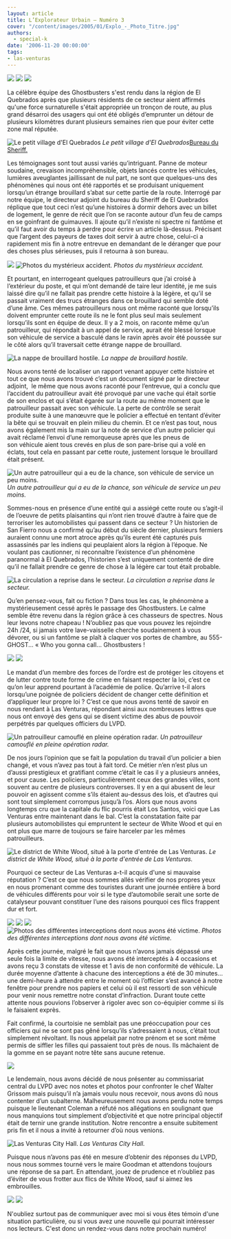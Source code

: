 ```yaml
---
layout: article
title: L’Explorateur Urbain – Numéro 3
cover: "/content/images/2005/01/Explo_-_Photo_Titre.jpg"
authors:
  - special-k
date: '2006-11-20 00:00:00'
tags:
- las-venturas
---
```


![](/content/images/2005/01/explo_-_title_no_3.jpg)
![](/content/images/2005/01/Explo_3_-_ghost_-_Article_-_Title.jpg)
![](/content/images/2005/01/Explo_3_-_ghostbusters_logo.jpg)

La célèbre équipe des Ghostbusters s'est rendu dans la région de El Quebrados après que plusieurs résidents de ce secteur aient affirmés qu'une force surnaturelle s'était appropriée un tronçon de route, au plus grand désarroi des usagers qui ont été obligés d’emprunter un détour de plusieurs kilomètres durant plusieurs semaines rien que pour éviter cette zone mal réputée.

![Le petit village d'El Quebrados](/content/images/2005/01/Explo_3_-_ghost_el_quebrados.jpg)
_Le petit village d'El Quebrados_[Bureau du Sheriff.](/content/images/2005/01/Explo_3_-_ghost_el_quebrados_sheriff.jpg)

Les témoignages sont tout aussi variés qu’intriguant. Panne de moteur soudaine, crevaison incompréhensible, objets lancés contre les véhicules, lumières aveuglantes jaillissant de nul part, ne sont que quelques-uns des phénomènes qui nous&nbsp;ont été rapportés et se produisant uniquement lorsqu’un étrange brouillard s’abat sur cette partie de la route. Interrogé par notre équipe, le directeur adjoint du bureau du Sheriff de El Quebrados réplique que tout ceci n’est qu’une histoires à dormir dehors avec un billet de logement, le genre de récit que l’on se raconte autour d’un feu de camps en se goinfrant de guimauves. Il ajoute qu’il n’existe ni spectre ni fantôme et qu’il faut avoir du temps à perdre pour écrire un article là-dessus. Précisant que l’argent des payeurs de taxes doit servir à autre chose, celui-ci a rapidement mis fin à notre entrevue en demandant de le déranger que pour des choses plus sérieuses, puis il retourna à son bureau.

![](/content/images/2005/01/Explo_3_-_ghost_accident_2.jpg)
![Photos du mystérieux accident.](/content/images/2005/01/Explo_3_-_ghost_accident_1.jpg)
_Photos du mystérieux accident._

Et pourtant, en interrogeant quelques patrouilleurs que j’ai croisé à l’extérieur du poste, et qui m’ont demandé de taire leur identité, je me suis laissé dire qu’il ne fallait pas prendre cette histoire à la légère, et qu’il se passait vraiment des trucs étranges dans ce brouillard qui semble doté d’une âme. Ces mêmes patrouilleurs nous ont même raconté que lorsqu’ils doivent emprunter cette route ils ne le font plus seul mais seulement lorsqu’ils sont en équipe de deux. Il y a 2 mois, on raconte même qu’un patrouilleur, qui répondait à un appel de service, aurait été blessé lorsque son véhicule de service a basculé dans le ravin après avoir été poussée sur le côté alors qu’il traversait cette étrange nappe de brouillard.

![La nappe de brouillard hostile.](/content/images/2005/01/Explo_3_-_ghost_road_smog.jpg)
_La nappe de brouillard hostile._

Nous avons tenté de localiser un rapport venant appuyer cette histoire et tout ce que nous avons trouvé c’est un document signé par le directeur adjoint,&nbsp; le même que nous avons raconté pour l’entrevue, qui a conclu que l’accident du patrouilleur avait été provoqué par une vache qui était sortie de son enclos et qui s’était égarée sur la route au même moment que le patrouilleur passait avec son véhicule. La perte de contrôle se serait produite suite à une manœuvre que le policier a effectué en tentant d’éviter la bête qui se trouvait en plein milieu du chemin. Et ce n’est pas tout, nous avons également mis la main sur la note de service d’un autre policier qui avait réclamé l’envoi d’une remorqueuse après que les pneus de son&nbsp;véhicule aient tous crevés en plus de son pare-brise qui a volé en éclats, tout cela en passant par cette route, justement lorsque le brouillard était présent.

![Un autre patrouilleur qui a eu de la chance, son véhicule de service un peu moins.](/content/images/2005/01/Explo_3_-_ghost_damage_sheriff.jpg)
_Un autre patrouilleur qui a eu de la chance, son véhicule de service un peu moins._

Sommes-nous en présence d’une entité qui a assiégé cette route ou s’agit-il de l’oeuvre de petits plaisantins qui n’ont rien trouvé d’autre à faire que de terroriser les automobilistes qui passent dans ce secteur&nbsp;? Un historien de San Fierro nous a confirmé qu’au début du&nbsp;siècle dernier,&nbsp;plusieurs fermiers auraient connu une mort atroce après qu’ils eurent été capturés puis assassinés par les indiens qui peuplaient alors la région à l’époque. Ne voulant pas cautionner, ni reconnaître l’existence d’un phénomène paranormal à El Quebrados, l’historien s’est uniquement contenté de dire qu’il ne fallait prendre ce genre de chose à la légère car tout était probable.

![La circulation a reprise dans le secteur.](/content/images/2005/01/Explo_3_-_ghost_road_clean.jpg)
_La circulation a reprise dans le secteur._

Qu’en pensez-vous, fait ou fiction&nbsp;? Dans tous les cas, le phénomène a mystérieusement cessé après le passage des Ghostbusters. Le calme semble être revenu dans la région grâce à ces chasseurs de spectres. Nous leur levons notre chapeau ! N’oubliez pas que vous pouvez les rejoindre 24h&nbsp;/24, si jamais votre lave-vaisselle cherche soudainement à vous dévorer, ou si un fantôme se plaît à claquer vos portes de chambre, au 555-GHOST... «&nbsp;Who you gonna call... Ghostbusters&nbsp;!

![](/content/images/2005/01/Explo_3_-_lvpd_-_Article_-_Title.jpg)
![](/content/images/2005/01/Explo_3_-_lvpd_-_title.jpg)

Le mandat d’un membre des forces de l’ordre est de protéger les citoyens et de lutter contre toute forme de crime en faisant respecter la loi, c’est ce qu’on leur apprend pourtant à l’académie de police. Qu’arrive t-il alors lorsqu’une poignée de policiers décident de changer cette définition et d’appliquer leur propre loi ? C’est ce que nous avons tenté de savoir en nous rendant à Las Venturas, répondant ainsi aux nombreuses lettres que nous ont envoyé des gens qui se disent victime des abus de pouvoir perpétrés par quelques officiers du LVPD.

![Un patrouilleur camouflé en pleine opération radar.](/content/images/2005/01/Explo_3_-_lvpd_cruiser_watch.jpg)
_Un patrouilleur camouflé en pleine opération radar._

De nos jours l’opinion que se fait la population du travail d’un policier a bien changé, et vous n’avez pas tout à fait tord. Ce métier n’en n’est plus un d’aussi prestigieux et gratifiant comme c’était le cas il y a plusieurs années, et pour cause. Les policiers, particulièrement ceux des grandes villes, sont souvent au centre de plusieurs controverses. Il y en a qui abusent de leur pouvoir en agissent comme s’ils étaient au-dessus des lois, et d’autres qui sont tout simplement corrompus jusqu’à l’os. Alors que nous avons longtemps cru que la capitale du flic pourris était Los Santos, voici que Las Venturas entre maintenant dans le bal. C’est la constatation faite par plusieurs automobilistes qui empruntent le secteur de White Wood et qui en ont plus que marre de&nbsp;toujours se faire&nbsp;harceler par les mêmes patrouilleurs.

![Le district de White Wood, situé à la porte d'entrée de Las Venturas.](/content/images/2005/01/Explo_3_-_lvpd_secteur.jpg)
_Le district de White Wood, situé à la porte d'entrée de Las Venturas._

Pourquoi ce secteur de Las Venturas a-t-il acquis d'une si mauvaise réputation ? C’est ce que nous sommes allés vérifier de nos propres yeux en nous promenant comme des touristes durant une journée entière à bord de véhicules différents pour voir si le type d’automobile serait une sorte de catalyseur pouvant constituer l’une des raisons pourquoi ces flics frappent dur et fort.

![](/content/images/2005/01/Explo_3_-_lvpd_intercept_1.jpg)
![](/content/images/2005/01/Explo_3_-_lvpd_intercept_2.jpg)
![](/content/images/2005/01/Explo_3_-_lvpd_intercept_3.jpg)
![Photos des différentes interceptions dont nous avons été victime.](/content/images/2005/01/Explo_3_-_lvpd_intercept_4.jpg)
_Photos des différentes interceptions dont nous avons été victime._

Après cette journée, malgré le fait que nous n’avons jamais dépassé une seule fois la limite de vitesse, nous avons été interceptés à 4 occasions et avons reçu 3 constats de vitesse et 1 avis de non conformité de véhicule. La durée moyenne d’attente à chacune des interceptions a été de 30 minutes... une demi-heure à attendre entre le moment où l’officier s’est avancé à notre fenêtre pour prendre nos papiers et celui où il est ressorti de son véhicule pour venir nous remettre notre constat d’infraction. Durant toute cette attente nous pouvions l’observer à rigoler avec son co-équipier comme si ils le faisaient exprès.

Fait confirmé, la courtoisie ne semblait pas une préoccupation pour ces officiers qui ne se sont pas gêné lorsqu’ils s’adressaient à nous, c’était tout simplement révoltant. Ils nous appelait par notre prénom et se sont même permis de siffler les filles qui passaient tout près de nous. Ils mâchaient de la gomme en se payant notre tête sans aucune retenue.

![](/content/images/2005/01/Explo_3_-_lvpd_-_hq.jpg)

Le lendemain, nous avons décidé de nous présenter au commissariat central du LVPD avec nos notes et photos pour confronter le chef Walter Grissom mais puisqu’il n’a jamais voulu nous recevoir, nous avons dû nous contenter d’un subalterne. Malheureusement nous avons perdu notre temps puisque le lieutenant Coleman a réfuté nos allégations en soulignant que nous manquions tout simplement d’objectivité et que notre principal objectif était de ternir une grande institution. Notre rencontre a ensuite subitement pris fin et il nous a invité à retourner d’où nous venions.

![Las Venturas City Hall.](/content/images/2005/01/Explo_3_-_las_venturas_city_hall.jpg)
_Las Venturas City Hall._

Puisque nous n’avons pas été en mesure d’obtenir des réponses du LVPD, nous nous sommes tourné vers le maire Goodman et attendons toujours une réponse de sa part. En attendant, jouez de prudence et n’oubliez pas d’éviter de vous frotter aux flics de White Wood, sauf si aimez les embrouilles.

![](/content/images/2005/01/Explo_-_Photo_Titre.jpg)
![](/content/images/2005/01/Explo_-_ecrivez-moi.jpg)

N'oubliez surtout pas de communiquer avec moi si vous êtes témoin d'une situation particulière, ou si vous avez une nouvelle qui pourrait intéresser nos lecteurs. C'est donc un rendez-vous dans notre prochain numéro!